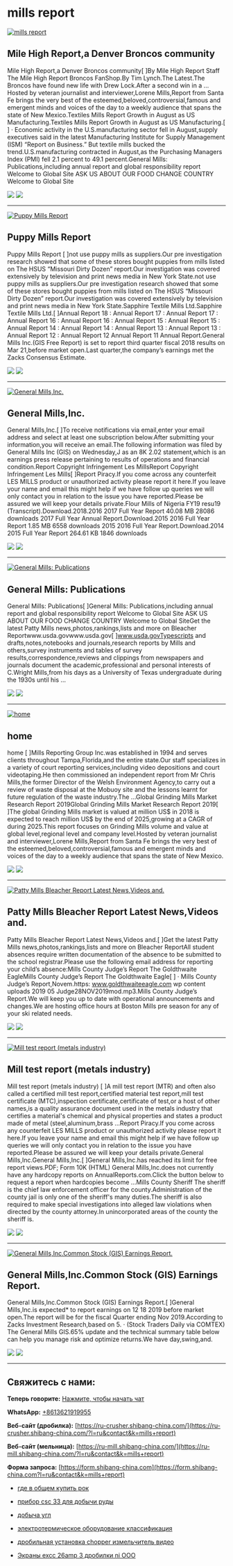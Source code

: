 # mills report

<a href="https://swt.shibang-china.com/?l=ru&img&k=mills+report" target="_blank">![mills report](http://static.shibang-china.com/all-800x300/1504.jpg)</a>

## Mile High Report,a Denver Broncos community
Mile High Report,a Denver Broncos community[ ]By Mile High Report Staff The Mile High Report Broncos FanShop.By Tim Lynch.The Latest.The Broncos have found new life with Drew Lock.After a second win in a …Hosted by veteran journalist and interviewer,Lorene Mills,Report from Santa Fe brings the very best of the esteemed,beloved,controversial,famous and emergent minds and voices of the day to a weekly audience that spans the state of New Mexico.Textiles Mills Report Growth in August as US Manufacturing.Textiles Mills Report Growth in August as US Manufacturing.[ ]&nbsp;&#0183;&#32;Economic activity in the U.S.manufacturing sector fell in August,supply executives said in the latest Manufacturing Institute for Supply Management (ISM) “Report on Business.” But textile mills bucked the trend.U.S.manufacturing contracted in August,as the Purchasing Managers Index (PMI) fell 2.1 percent to 49.1 percent.General Mills: Publications,including annual report and global responsibility report Welcome to Global Site ASK US ABOUT OUR FOOD CHANGE COUNTRY Welcome to Global Site


<a href="https://whatsapp.shibangsoft.com/WhatsApp.php" target="_blank" title="WhatsApp">![](http://static.shibang-china.com/icon/whatsapp.png)</a> <a href="https://swt.shibang-china.com/?l=ru&icon&k=mills+report" target="_blank">![](http://static.shibang-china.com/icon/chat-ru.png)</a>

---

<a href="https://swt.shibang-china.com/?l=ru&img&k=mills+report" target="_blank">![Puppy Mills Report](http://static.shibang-china.com/all-800x300/1490.jpg)</a>

## Puppy Mills Report
Puppy Mills Report [ ]not use puppy mills as suppliers.Our pre investigation research showed that some of these stores bought puppies from mills listed on The HSUS “Missouri Dirty Dozen” report.Our investigation was covered extensively by television and print news media in New York State.not use puppy mills as suppliers.Our pre investigation research showed that some of these stores bought puppies from mills listed on The HSUS “Missouri Dirty Dozen” report.Our investigation was covered extensively by television and print news media in New York State.Sapphire Textile Mills Ltd.Sapphire Textile Mills Ltd.[ ]Annual Report 18 : Annual Report 17 : Annual Report 17 : Annual Report 16 : Annual Report 16 : Annual Report 15 : Annual Report 15 : Annual Report 14 : Annual Report 14 : Annual Report 13 : Annual Report 13 : Annual Report 12 : Annual Report 12 Annual Report 11 Annual Report.General Mills Inc.(GIS Free Report) is set to report third quarter fiscal 2018 results on Mar 21,before market open.Last quarter,the company’s earnings met the Zacks Consensus Estimate.


<a href="https://whatsapp.shibangsoft.com/WhatsApp.php" target="_blank" title="WhatsApp">![](http://static.shibang-china.com/icon/whatsapp.png)</a> <a href="https://swt.shibang-china.com/?l=ru&icon&k=mills+report" target="_blank">![](http://static.shibang-china.com/icon/chat-ru.png)</a>

---

<a href="https://swt.shibang-china.com/?l=ru&img&k=mills+report" target="_blank">![General Mills,Inc.](http://static.shibang-china.com/all-800x300/1455.jpg)</a>

## General Mills,Inc.
General Mills,Inc.[ ]To receive notifications via email,enter your email address and select at least one subscription below.After submitting your information,you will receive an email.The following information was filed by General Mills Inc (GIS) on Wednesday,J as an 8K 2.02 statement,which is an earnings press release pertaining to results of operations and financial condition.Report Copyright Infringement Les MillsReport Copyright Infringement Les Mills[ ]Report Piracy.If you come across any counterfeit LES MILLS product or unauthorized activity please report it here.If you leave your name and email this might help if we have follow up queries we will only contact you in relation to the issue you have reported.Please be assured we will keep your details private.Flour Mills of Nigeria FY19 resu19 (Transcript).Download.2018.2016 2017 Full Year Report 40.08 MB 28086 downloads 2017 Full Year Annual Report.Download.2015 2016 Full Year Report 1.85 MB 6558 downloads 2015 2016 Full Year Report.Download.2014 2015 Full Year Report 264.61 KB 1846 downloads


<a href="https://whatsapp.shibangsoft.com/WhatsApp.php" target="_blank" title="WhatsApp">![](http://static.shibang-china.com/icon/whatsapp.png)</a> <a href="https://swt.shibang-china.com/?l=ru&icon&k=mills+report" target="_blank">![](http://static.shibang-china.com/icon/chat-ru.png)</a>

---

<a href="https://swt.shibang-china.com/?l=ru&img&k=mills+report" target="_blank">![General Mills: Publications](http://static.shibang-china.com/all-800x300/844.jpg)</a>

## General Mills: Publications
General Mills: Publications[ ]General Mills: Publications,including annual report and global responsibility report Welcome to Global Site ASK US ABOUT OUR FOOD CHANGE COUNTRY Welcome to Global SiteGet the latest Patty Mills news,photos,rankings,lists and more on Bleacher Reportwww.usda.govwww.usda.gov[ ]www.usda.govTypescripts and drafts,notes,notebooks and journals,research reports by Mills and others,survey instruments and tables of survey results,correspondence,reviews and clippings from newspapers and journals document the academic,professional and personal interests of C.Wright Mills,from his days as a University of Texas undergraduate during the 1930s until his …


<a href="https://whatsapp.shibangsoft.com/WhatsApp.php" target="_blank" title="WhatsApp">![](http://static.shibang-china.com/icon/whatsapp.png)</a> <a href="https://swt.shibang-china.com/?l=ru&icon&k=mills+report" target="_blank">![](http://static.shibang-china.com/icon/chat-ru.png)</a>

---

<a href="https://swt.shibang-china.com/?l=ru&img&k=mills+report" target="_blank">![home](http://static.shibang-china.com/all-800x300/57.jpg)</a>

## home
home [ ]Mills Reporting Group Inc.was established in 1994 and serves clients throughout Tampa,Florida,and the entire state.Our staff specializes in a variety of court reporting services,including video depositions and court videotaping.He then commissioned an independent report from Mr Chris Mills,the former Director of the Welsh Environment Agency,to carry out a review of waste disposal at the Mobuoy site and the lessons learnt for future regulation of the waste industry.The …Global Grinding Mills Market Research Report 2019Global Grinding Mills Market Research Report 2019[ ]The global Grinding Mills market is valued at million US$ in 2018 is expected to reach million US$ by the end of 2025,growing at a CAGR of during 2025.This report focuses on Grinding Mills volume and value at global level,regional level and company level.Hosted by veteran journalist and interviewer,Lorene Mills,Report from Santa Fe brings the very best of the esteemed,beloved,controversial,famous and emergent minds and voices of the day to a weekly audience that spans the state of New Mexico.


<a href="https://whatsapp.shibangsoft.com/WhatsApp.php" target="_blank" title="WhatsApp">![](http://static.shibang-china.com/icon/whatsapp.png)</a> <a href="https://swt.shibang-china.com/?l=ru&icon&k=mills+report" target="_blank">![](http://static.shibang-china.com/icon/chat-ru.png)</a>

---

<a href="https://swt.shibang-china.com/?l=ru&img&k=mills+report" target="_blank">![Patty Mills Bleacher Report Latest News,Videos and.](http://static.shibang-china.com/all-800x300/1150.jpg)</a>

## Patty Mills Bleacher Report Latest News,Videos and.
Patty Mills Bleacher Report Latest News,Videos and.[ ]Get the latest Patty Mills news,photos,rankings,lists and more on Bleacher ReportAll student absences require written documentation of the absence to be submitted to the school registrar.Please use the following email address for reporting your child’s absence:Mills County Judge’s Report The Goldthwaite EagleMills County Judge’s Report The Goldthwaite Eagle[ ]&nbsp;&#0183;&#32;Mills County Judge’s Report,Novem.https: www.goldthwaiteeagle.com wp content uploads 2019 05 Judge28NOV2019mod.mp3.Mills County Judge’s Report.We will keep you up to date with operational announcements and changes.We are hosting office hours at Boston Mills pre season for any of your ski related needs.


<a href="https://whatsapp.shibangsoft.com/WhatsApp.php" target="_blank" title="WhatsApp">![](http://static.shibang-china.com/icon/whatsapp.png)</a> <a href="https://swt.shibang-china.com/?l=ru&icon&k=mills+report" target="_blank">![](http://static.shibang-china.com/icon/chat-ru.png)</a>

---

<a href="https://swt.shibang-china.com/?l=ru&img&k=mills+report" target="_blank">![Mill test report (metals industry)](http://static.shibang-china.com/all-800x300/165.jpg)</a>

## Mill test report (metals industry)
Mill test report (metals industry) [ ]A mill test report (MTR) and often also called a certified mill test report,certified material test report,mill test certificate (MTC),inspection certificate,certificate of test,or a host of other names,is a quality assurance document used in the metals industry that certifies a material's chemical and physical properties and states a product made of metal (steel,aluminum,brass …Report Piracy.If you come across any counterfeit LES MILLS product or unauthorized activity please report it here.If you leave your name and email this might help if we have follow up queries we will only contact you in relation to the issue you have reported.Please be assured we will keep your details private.General Mills,Inc.General Mills,Inc.[ ]General Mills,Inc.has reached its limit for free report views.PDF; Form 10K (HTML) General Mills,Inc.does not currently have any hardcopy reports on AnnualReports.com.Click the button below to request a report when hardcopies become …Mills County Sheriff The sheriff is the chief law enforcement officer for the county.Administration of the county jail is only one of the sheriff's many duties.The sheriff is also required to make special investigations into alleged law violations when directed by the county attorney.In unincorporated areas of the county the sheriff is.


<a href="https://whatsapp.shibangsoft.com/WhatsApp.php" target="_blank" title="WhatsApp">![](http://static.shibang-china.com/icon/whatsapp.png)</a> <a href="https://swt.shibang-china.com/?l=ru&icon&k=mills+report" target="_blank">![](http://static.shibang-china.com/icon/chat-ru.png)</a>

---

<a href="https://swt.shibang-china.com/?l=ru&img&k=mills+report" target="_blank">![General Mills,Inc.Common Stock (GIS) Earnings Report.](http://static.shibang-china.com/all-800x300/1264.jpg)</a>

## General Mills,Inc.Common Stock (GIS) Earnings Report.
General Mills,Inc.Common Stock (GIS) Earnings Report.[ ]General Mills,Inc.is expected* to report earnings on 12 18 2019 before market open.The report will be for the fiscal Quarter ending Nov 2019.According to Zacks Investment Research,based on 5.&nbsp;&#0183;&#32; (Stock Traders Daily via COMTEX) The General Mills GIS.65% update and the technical summary table below can help you manage risk and optimize returns.We have day,swing,and.

<a href="https://whatsapp.shibangsoft.com/WhatsApp.php" target="_blank" title="WhatsApp">![](http://static.shibang-china.com/icon/whatsapp.png)</a> <a href="https://swt.shibang-china.com/?l=ru&icon&k=mills+report" target="_blank">![](http://static.shibang-china.com/icon/chat-ru.png)</a>

---
## Свяжитесь с нами:

**Теперь говорите:** [Нажмите, чтобы начать чат](https://swt.shibang-china.com?l=ru&contact&k=mills+report)

**WhatsApp:**  [+8613621919955](https://whatsapp.shibangsoft.com/WhatsApp.php)

**Веб-сайт (дробилка):** [https://ru-crusher.shibang-china.com/](https://ru-crusher.shibang-china.com/?l=ru&contact&k=mills+report)

**Веб-сайт (мельница):** [https://ru-mill.shibang-china.com/](https://ru-mill.shibang-china.com/?l=ru&contact&k=mills+report)

**Форма запроса:** [https://form.shibang-china.com](https://form.shibang-china.com?l=ru&contact&k=mills+report)

* [где в общем купить рок](../118/%D0%B3%D0%B4%D0%B5%20%D0%B2%20%D0%BE%D0%B1%D1%89%D0%B5%D0%BC%20%D0%BA%D1%83%D0%BF%D0%B8%D1%82%D1%8C%20%D1%80%D0%BE%D0%BA.md)

* [прибор csc 33 для добычи руды](../106/%D0%BF%D1%80%D0%B8%D0%B1%D0%BE%D1%80%20csc%2033%20%D0%B4%D0%BB%D1%8F%20%D0%B4%D0%BE%D0%B1%D1%8B%D1%87%D0%B8%20%D1%80%D1%83%D0%B4%D1%8B.md)

* [добыча угл](../110/%D0%B4%D0%BE%D0%B1%D1%8B%D1%87%D0%B0%20%D1%83%D0%B3%D0%BB.md)

* [электротермическое оборудование классификация](../106/%D1%8D%D0%BB%D0%B5%D0%BA%D1%82%D1%80%D0%BE%D1%82%D0%B5%D1%80%D0%BC%D0%B8%D1%87%D0%B5%D1%81%D0%BA%D0%BE%D0%B5%20%D0%BE%D0%B1%D0%BE%D1%80%D1%83%D0%B4%D0%BE%D0%B2%D0%B0%D0%BD%D0%B8%D0%B5%20%D0%BA%D0%BB%D0%B0%D1%81%D1%81%D0%B8%D1%84%D0%B8%D0%BA%D0%B0%D1%86%D0%B8%D1%8F.md)

* [дробильная установка chopper измельчитель видео](../111/%D0%B4%D1%80%D0%BE%D0%B1%D0%B8%D0%BB%D1%8C%D0%BD%D0%B0%D1%8F%20%D1%83%D1%81%D1%82%D0%B0%D0%BD%D0%BE%D0%B2%D0%BA%D0%B0%20chopper%20%D0%B8%D0%B7%D0%BC%D0%B5%D0%BB%D1%8C%D1%87%D0%B8%D1%82%D0%B5%D0%BB%D1%8C%20%D0%B2%D0%B8%D0%B4%D0%B5%D0%BE.md)

* [Экраны excc 26amp 3 дробилки ni ООО](../117/%D0%AD%D0%BA%D1%80%D0%B0%D0%BD%D1%8B%20excc%2026amp%203%20%D0%B4%D1%80%D0%BE%D0%B1%D0%B8%D0%BB%D0%BA%D0%B8%20ni%20%D0%9E%D0%9E%D0%9E.md)